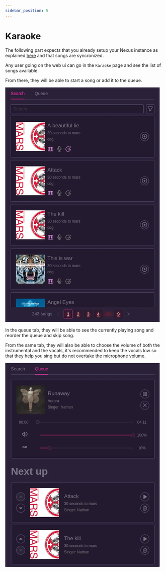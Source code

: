 ```yaml
---
sidebar_position: 5
---
```


# Karaoke

The following part expects that you already setup your Nexus instance as explained [here](/docs/partynexus/karaoke/) and that songs are syncronized.

Any user going on the web ui can go in the `Karaoke` page and see the list of songs available.

From there, they will be able to start a song or add it to the queue.

![Karaoke song list](pictures/karaoke_list.webp)

In the queue tab, they will be able to see the currently playing song and reorder the queue and skip song.

From the same tab, they will also be able to choose the volume of both the instrumental and the vocals, it's recommended to keep the vocals low so that they help you sing but do not overtake the microphone volume.

![Karaoke song queue](pictures/karaoke_queue.webp)
